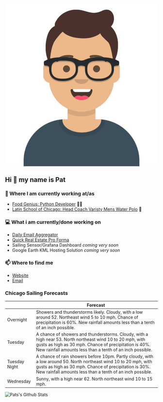 [![Social banner for p-j-falconer](https://raw.githubusercontent.com/P-J-FALCONER/P-J-FALCONER/master/assets/avataaars.svg)](https://patfalconer.com/)
## Hi :wave: my name is Pat

### 💼 Where I am currently working at/as
- [Food Genius: Python Developer](https://getfoodgenius.com/) 🍔🐍
- [Latin School of Chicago: Head Coach Varisty Mens Water Polo](https://www.latinschool.org/) 🤽


### 💻 What i am currently/done working on
 - [Daily Email Aggregator](https://github.com/P-J-FALCONER/dott_daily_mail)
 - [Quick Real Estate Pro Forma](https://github.com/P-J-FALCONER/henry)
 - Sailing Sensor/Grafana Dashboard *coming very soon*
 - Google Earth KML Hosting Solution *coming very soon*

### 📫 Where to find me
 - [Website](https://patfalconer.com/)
 - [Email](mailto:patrick.j.falconer@gmail.com)


### Chicago Sailing Forecasts
|   | Forecast  |
|---|---|
| Overnight | Showers and thunderstorms likely. Cloudy, with a low around 52. Northeast wind 5 to 10 mph. Chance of precipitation is 60%. New rainfall amounts less than a tenth of an inch possible. |
| Tuesday | A chance of showers and thunderstorms. Cloudy, with a high near 53. North northeast wind 10 to 20 mph, with gusts as high as 30 mph. Chance of precipitation is 40%. New rainfall amounts less than a tenth of an inch possible. |
| Tuesday Night | A chance of rain showers before 10pm. Partly cloudy, with a low around 50. North northeast wind 10 to 20 mph, with gusts as high as 30 mph. Chance of precipitation is 30%. New rainfall amounts less than a tenth of an inch possible. |
| Wednesday | Sunny, with a high near 62. North northeast wind 10 to 15 mph. |

![Pats's Github Stats](https://github-readme-stats.vercel.app/api?username=p-j-falconer&show_icons=true&theme=radical)
